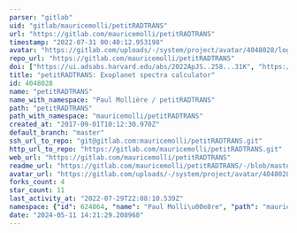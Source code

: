 ```yaml
---
parser: "gitlab"
uid: "gitlab/mauricemolli/petitRADTRANS"
url: "https://gitlab.com/mauricemolli/petitRADTRANS"
timestamp: "2022-07-31 00:40:12.953198"
avatar: "https://gitlab.com/uploads/-/system/project/avatar/4048028/logo_radtrans.gif"
repo_url: "https://gitlab.com/mauricemolli/petitRADTRANS"
doi: ["https://ui.adsabs.harvard.edu/abs/2022ApJS..258...31K", "https://ui.adsabs.harvard.edu/abs/2019A%26A...627A..67M", "https://ui.adsabs.harvard.edu/abs/2022ascl.soft07014M/abstract"]
title: "petitRADTRANS: Exoplanet spectra calculator"
id: 4048028
name: "petitRADTRANS"
name_with_namespace: "Paul Mollière / petitRADTRANS"
path: "petitRADTRANS"
path_with_namespace: "mauricemolli/petitRADTRANS"
created_at: "2017-09-01T10:12:30.970Z"
default_branch: "master"
ssh_url_to_repo: "git@gitlab.com:mauricemolli/petitRADTRANS.git"
http_url_to_repo: "https://gitlab.com/mauricemolli/petitRADTRANS.git"
web_url: "https://gitlab.com/mauricemolli/petitRADTRANS"
readme_url: "https://gitlab.com/mauricemolli/petitRADTRANS/-/blob/master/README.rst"
avatar_url: "https://gitlab.com/uploads/-/system/project/avatar/4048028/logo_radtrans.gif"
forks_count: 4
star_count: 11
last_activity_at: "2022-07-29T22:08:10.539Z"
namespace: {"id": 624864, "name": "Paul Molli\u00e8re", "path": "mauricemolli", "kind": "user", "full_path": "mauricemolli", "parent_id": null, "avatar_url": "/uploads/-/system/user/avatar/528453/avatar.png", "web_url": "https://gitlab.com/mauricemolli"}
date: "2024-05-11 14:21:29.208968"
---
```

